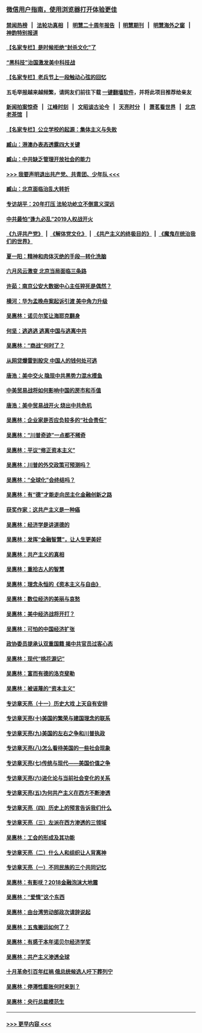 ### [微信用户指南，使用浏览器打开体验更佳](https://github.com/gfw-breaker/banned-news1/blob/master/indexes/wechat-guide.md?t=0)
#### [禁闻热榜](热点新闻.md?t=0)  &nbsp;&nbsp;|&nbsp;&nbsp; [法轮功真相](https://github.com/gfw-breaker/truth/blob/master/README.md?t=0) &nbsp;&nbsp;|&nbsp;&nbsp; [明慧二十周年报告](https://github.com/gfw-breaker/mh-reports/blob/master/README.md?t=0) &nbsp;&nbsp;|&nbsp;&nbsp;[明慧期刊](https://github.com/gfw-breaker/mh-qikan) &nbsp;&nbsp;|&nbsp;&nbsp; [明慧海外之窗](https://github.com/gfw-breaker/mh-news/blob/master/README.md?t=0) &nbsp;&nbsp;|&nbsp;&nbsp; [神韵特别报道](https://github.com/gfw-breaker/mh-news/blob/master/shenyun.md?t=0)
#### [【名家专栏】是时候拒绝“封杀文化”了](../pages/nsc423/n11814093.md?t=02151033) 
#### [“黑科技”治国激发美中科技战](../pages/nsc423/n11638056.md?t=02151033) 
#### [【名家专栏】老兵节上一段触动心弦的回忆](../pages/nsc423/n11646016.md?t=02151033) 
#### 五毛举报越来越频繁，请网友们前往下载 [一键翻墙软件](https://github.com/gfw-breaker/ssr-accounts)，并将此项目推荐给亲友
#### [新闻拍案惊奇](https://github.com/gfw-breaker/banned-news1/blob/master/pages/link4.md) &nbsp;&nbsp;|&nbsp;&nbsp; [江峰时刻](https://github.com/gfw-breaker/banned-news1/blob/master/pages/link4.md) &nbsp;&nbsp;|&nbsp;&nbsp; [文昭谈古论今](https://github.com/gfw-breaker/banned-news1/blob/master/pages/link4.md) &nbsp;&nbsp;|&nbsp;&nbsp; [天亮时分](https://github.com/gfw-breaker/banned-news1/blob/master/pages/link4.md) &nbsp;&nbsp;|&nbsp;&nbsp; [萧茗看世界](https://github.com/gfw-breaker/banned-news1/blob/master/pages/link4.md) &nbsp;&nbsp;|&nbsp;&nbsp; [北京老茶馆](https://github.com/gfw-breaker/banned-news1/blob/master/pages/link4.md) &nbsp;&nbsp;|&nbsp;&nbsp; 
#### [【名家专栏】公立学校的起源：集体主义与失败](../pages/nsc423/n11601833.md?t=02151033) 
#### [臧山：港澳办表态透露四大关键](../pages/nsc423/n11421628.md?t=02151033) 
#### [臧山：中共缺乏管理开放社会的能力](../pages/nsc423/n11407457.md?t=02151033) 
#### [>>> 我要声明退出共产党、共青团、少年队 <<<](https://github.com/begood0513/goodnews/blob/master/quit/letter.md) 
#### [臧山：北京面临治乱大转折](../pages/nsc423/n11406895.md?t=02151033) 
#### [专访胡平：20年打压 法轮功屹立不倒意义深远](../pages/nsc423/n11398800.md?t=02151033) 
#### [中共最怕“逢九必乱”2019人权战开火](../pages/nsc423/n11385248.md?t=02151033) 
#### [《九评共产党》](https://github.com/begood0513/9ping.md/blob/master/README.md) &nbsp;|&nbsp; [《解体党文化》](../../../../jtdwh.md/blob/master/README.md)  &nbsp;|&nbsp; [《共产主义的终极目的》](../../../../gczydzjmd.md/blob/master/README.md) &nbsp;|&nbsp; [《魔鬼在统治我们的世界》](../../../../mgztzwmdsj.md/blob/master/README.md) 
#### [夏一阳：精神和肉体灭绝的手段—转化洗脑](../pages/nsc423/n11368250.md?t=02151033) 
#### [六月风云激变 北京当局面临三条路](../pages/nsc423/n11313668.md?t=02151033) 
#### [许茹：南京公安大数据中心主任猝死是偶然？](../pages/nsc423/n11064744.md?t=02151033) 
#### [横河：华为孟晚舟案起诉引渡 美中角力升级](../pages/nsc423/n11027230.md?t=02151033) 
#### [吴惠林：诺贝尔奖让海耶克翻身](../pages/nsc423/n10890049.md?t=02151033) 
#### [何坚：逃逃逃 逃离中国与逃离中共](../pages/nsc423/n10592891.md?t=02151033) 
#### [吴惠林：“商战”何时了？](../pages/nsc423/n10573558.md?t=02151033) 
#### [从网贷爆雷到股灾 中国人的钱何处可逃](../pages/nsc423/n10572800.md?t=02151033) 
#### [唐浩：美中交火 隐现中共黑势力混水摸鱼](../pages/nsc423/n10544040.md?t=02151033) 
#### [中美贸易战将如何影响中国的房市和币值](../pages/nsc423/n10543697.md?t=02151033) 
#### [唐浩：美中贸易战开火 烧出中共危机](../pages/nsc423/n10540126.md?t=02151033) 
#### [吴惠林：企业家是否应负较多的“社会责任”](../pages/nsc423/n10535022.md?t=02151033) 
#### [吴惠林：“川普奇迹”一点都不稀奇](../pages/nsc423/n10512808.md?t=02151033) 
#### [吴惠林：平议“修正资本主义”](../pages/nsc423/n10495724.md?t=02151033) 
#### [吴惠林：川普的外交政策可预测吗？](../pages/nsc423/n10462387.md?t=02151033) 
#### [吴惠林：“全球化”会终结吗？](../pages/nsc423/n10452838.md?t=02151033) 
#### [吴惠林：有“德”才能走向民主化金融创新之路](../pages/nsc423/n10432292.md?t=02151033) 
#### [获奖作家：这共产主义是一种癌](../pages/nsc423/n10431541.md?t=02151033) 
#### [吴惠林：经济学是讲道德的](../pages/nsc423/n10398014.md?t=02151033) 
#### [吴惠林：发挥“金融智慧”，让人生更美好](../pages/nsc423/n10375019.md?t=02151033) 
#### [吴惠林：共产主义的真相](../pages/nsc423/n10351394.md?t=02151033) 
#### [吴惠林：重拾古人的智慧](../pages/nsc423/n10337691.md?t=02151033) 
#### [吴惠林：理念永恒的《资本主义与自由》](../pages/nsc423/n10316274.md?t=02151033) 
#### [吴惠林：数位经济的美丽与哀愁](../pages/nsc423/n10292946.md?t=02151033) 
#### [吴惠林：美中经济战将开打？](../pages/nsc423/n10258825.md?t=02151033) 
#### [吴惠林：可怕的中国经济扩张](../pages/nsc423/n10219147.md?t=02151033) 
#### [政协委员提承认双重国籍 揭中共官员过客心态](../pages/nsc423/n10208809.md?t=02151033) 
#### [吴惠林：现代“桃花源记”](../pages/nsc423/n10185234.md?t=02151033) 
#### [吴惠林：富而有德的洛克斐勒](../pages/nsc423/n10142264.md?t=02151033) 
#### [吴惠林：被诬蔑的“资本主义”](../pages/nsc423/n10124816.md?t=02151033) 
#### [专访章天亮（十一）历史大戏 上天自有安排](../pages/nsc423/n10094905.md?t=02151033) 
#### [专访章天亮(十)美国的繁荣与建国理念的联系](../pages/nsc423/n10094899.md?t=02151033) 
#### [专访章天亮(九)美国的左右之争和川普执政](../pages/nsc423/n10094889.md?t=02151033) 
#### [专访章天亮(八)怎么看待美国的一些社会现象](../pages/nsc423/n10094857.md?t=02151033) 
#### [专访章天亮(七)传统与现代——美国价值之争](../pages/nsc423/n10093140.md?t=02151033) 
#### [专访章天亮(六)进化论与当前社会变化的关系](../pages/nsc423/n10092036.md?t=02151033) 
#### [专访章天亮(五)为何共产主义在西方不断渗透](../pages/nsc423/n10083620.md?t=02151033) 
#### [专访章天亮（四）历史上的预言告诉我们什么](../pages/nsc423/n10083606.md?t=02151033) 
#### [专访章天亮（三）左派在西方渗透的三领域](../pages/nsc423/n10081115.md?t=02151033) 
#### [吴惠林：工会的形成及其功能](../pages/nsc423/n10080633.md?t=02151033) 
#### [专访章天亮（二）什么人和组织让人背离神](../pages/nsc423/n10076637.md?t=02151033) 
#### [专访章天亮（一）不同民族的三个共同记忆](../pages/nsc423/n10074188.md?t=02151033) 
#### [吴惠林：有影呒？2018金融泡沫大地震](../pages/nsc423/n10040534.md?t=02151033) 
#### [吴惠林：“爱情”这个东西](../pages/nsc423/n10019423.md?t=02151033) 
#### [吴惠林：由台湾劳动部政次请辞说起](../pages/nsc423/n9979679.md?t=02151033) 
#### [吴惠林：五鬼搬运如何了？](../pages/nsc423/n9925338.md?t=02151033) 
#### [吴惠林：有感于本年诺贝尔经济学奖](../pages/nsc423/n9871883.md?t=02151033) 
#### [吴惠林：共产主义渗透全球](../pages/nsc423/n9812748.md?t=02151033) 
#### [十月革命引百年红祸 俄总统候选人吁下葬列宁](../pages/nsc423/n9810182.md?t=02151033) 
#### [吴惠林：停滞性膨胀何时来到？](../pages/nsc423/n9764136.md?t=02151033) 
#### [吴惠林：央行总裁模范生](../pages/nsc423/n9728134.md?t=02151033) 

----
#### [ >>> 更早内容 <<< ](../indexes/nsc423-earlier.md)
